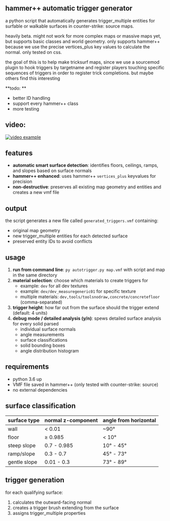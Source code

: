 ## hammer++ automatic trigger generator

a python script that automatically generates trigger_multiple entities for surfable or walkable surfaces in counter-strike: source maps.

heavily beta. might not work for more complex maps or massive maps yet, but supports basic classes and world geometry. only supports hammer++ because we use the precise vertices_plus key values to calculate the normal. only tested on css.

the goal of this is to help make tricksurf maps, since we use a sourcemod plugin to hook triggers by targetname and register players touching specific sequences of triggers in order to register trick completions.  but maybe others find this interesting

**todo: **

- better ID handling
- support every hammer++ class 
- more testing

## video:

[![video example](https://img.youtube.com/vi/pcAtYqe7Slg/0.jpg)](https://www.youtube.com/watch?v=pcAtYqe7Slg)

## features

- **automatic smart surface detection**: identifies floors, ceilings, ramps, and slopes based on surface normals
- **hammer++ enhanced**: uses hammer++ `vertices_plus` keyvalues for precision
- **non-destructive**: preserves all existing map geometry and entities and creates a new vmf file

## output

the script generates a new file called `generated_triggers.vmf` containing:
- original map geometry
- new trigger_multiple entities for each detected surface
- preserved entity IDs to avoid conflicts

## usage

1. **run from command line**: `py autotrigger.py map.vmf` with script and map in the same directory
2. **material selection**: choose which materials to create triggers for
   - example: `dev` for all dev textures
   - example: `dev/dev_measuregeneric01` for specific texture
   - multiple materials: `dev,tools/toolsnodraw,concrete/concretefloor` (comma-separated)
3. **trigger height**: how far out from the surface should the trigger extend (default: 4 units)
4. **debug mode / detailed analysis (y/n)**: spews detailed surface analysis for every solid parsed
   - individual surface normals
   - angle measurements
   - surface classifications
   - solid bounding boxes
   - angle distribution histogram

## requirements

- python 3.6 up
- VMF file saved in hammer++ (only tested with counter-strike: source)
- no external dependencies

## surface classification

| surface type | normal z-component | angle from horizontal |
|-------------|-------------------|----------------------|
| wall | < 0.01 | ~90° |
| floor | ≥ 0.985 | < 10° |
| steep slope | 0.7 - 0.985 | 10° - 45° |
| ramp/slope | 0.3 - 0.7 | 45° - 73° |
| gentle slope | 0.01 - 0.3 | 73° - 89° |

## trigger generation

for each qualifying surface:
1. calculates the outward-facing normal
2. creates a trigger brush extending from the surface
3. assigns trigger_multiple properties

